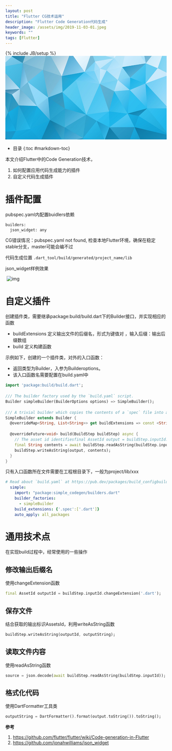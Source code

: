 ```yaml
---
layout: post
title: "Flutter CG技术运用"
description: "Flutter Code Generation代码生成"
header_image: /assets/img/2019-11-03-01.jpeg
keywords: ""
tags: [Flutter]
---
```

{% include JB/setup %}
![img](/assets/img/2019-11-03-01.jpeg)

* 目录
{:toc #markdown-toc}

本文介绍Flutter中的Code Generation技术，

1. 如何配置应用代码生成能力的插件
2. 自定义代码生成插件

# **插件配置**

pubspec.yaml内配置buidlers依赖

```
builders:
  json_widget: any
```

CG错误情况：pubspec.yaml not found, 检查本地Flutter环境，确保在稳定stable分支，master可能会编不过

代码生成位置 `.dart_tool/build/generated/project_name/lib`

json_widget样例效果

​             ![img](https://qqadapt.qpic.cn/txdocpic/0/1087fe1d8f0c61bf66b4d391d588cbf6/0)             


# **自定义插件**

创建插件类，需要继承package:build/build.dart下的Builder接口，并实现相应的函数

- buildExtensions  定义输出文件的后缀名，形式为键值对 ，输入后缀：输出后缀数组
- build 定义构建函数


示例如下，创建的一个插件类，对外的入口函数：

- 返回类型为Builder，入参为Builderoptions。 
- 该入口函数名需要配置在build.yaml中

```dart
import 'package:build/build.dart';

/// The builder factory used by the `build.yaml` script.
Builder simpleBuilder(BuilderOptions options) => SimpleBuilder();

/// A trivial builder which copies the contents of a `spec` file into a `dart` file.class 
SimpleBuilder extends Builder {
  @overrideMap<String, List<String>> get buildExtensions => const <String, List<String>>{'.spec' : <String>['.dart']};

  @overrideFuture<void> build(BuildStep buildStep) async {
    // The asset id identifiesfinal AssetId output = buildStep.inputId.changeExtension('.dart');
    final String contents = await buildStep.readAsString(buildStep.inputId);
    buildStep.writeAsString(output, contents);
  }
}
```

只有入口函数所在文件需要在工程根目录下，一般为project/lib/xxx

```yaml
# Read about `build.yaml` at https://pub.dev/packages/build_configbuilders:
  simple:
    import: "package:simple_codegen/builders.dart"
    builder_factories:
      - simpleBuilder
    build_extensions: {'.spec':['.dart']}
    auto_apply: all_packages
```

# **通用技术点**

在实现build过程中，经常使用的一些操作

## **修改输出后缀名**

使用changeExtension函数

```dart
final AssetId outputId = buildStep.inputId.changeExtension('.dart');
```

## **保存文件**

结合获取的输出标识AssetsId，利用writeAsString函数

```dart
buildStep.writeAsString(outputId, outputString);
```

## **读取文件内容**

使用readAsString函数

```dart
source = json.decode(await buildStep.readAsString(buildStep.inputId));
```

## **格式化代码**

使用DartFormatter工具类

```dart
outputString = DartFormatter().format(output.toString()).toString();
```

**参考**

1. https://github.com/flutter/flutter/wiki/Code-generation-in-Flutter
2. https://github.com/jonahwilliams/json_widget                                                                                                                                                                                     